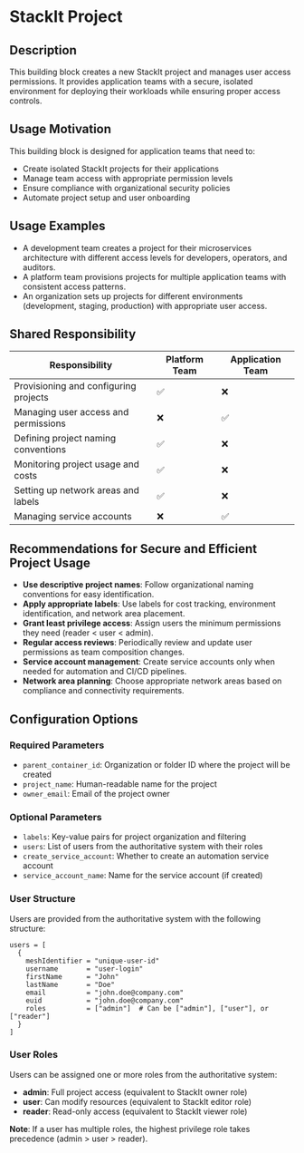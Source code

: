 # StackIt Project

## Description
This building block creates a new StackIt project and manages user access permissions. It provides application teams with a secure, isolated environment for deploying their workloads while ensuring proper access controls.

## Usage Motivation
This building block is designed for application teams that need to:
- Create isolated StackIt projects for their applications
- Manage team access with appropriate permission levels
- Ensure compliance with organizational security policies
- Automate project setup and user onboarding

## Usage Examples
- A development team creates a project for their microservices architecture with different access levels for developers, operators, and auditors.
- A platform team provisions projects for multiple application teams with consistent access patterns.
- An organization sets up projects for different environments (development, staging, production) with appropriate user access.

## Shared Responsibility

| Responsibility          | Platform Team | Application Team |
|------------------------|--------------|----------------|
| Provisioning and configuring projects | ✅ | ❌ |
| Managing user access and permissions | ❌ | ✅ |
| Defining project naming conventions | ✅ | ❌ |
| Monitoring project usage and costs | ✅ | ❌ |
| Setting up network areas and labels | ✅ | ❌ |
| Managing service accounts | ❌ | ✅ |

## Recommendations for Secure and Efficient Project Usage
- **Use descriptive project names**: Follow organizational naming conventions for easy identification.
- **Apply appropriate labels**: Use labels for cost tracking, environment identification, and network area placement.
- **Grant least privilege access**: Assign users the minimum permissions they need (reader < user < admin).
- **Regular access reviews**: Periodically review and update user permissions as team composition changes.
- **Service account management**: Create service accounts only when needed for automation and CI/CD pipelines.
- **Network area planning**: Choose appropriate network areas based on compliance and connectivity requirements.

## Configuration Options

### Required Parameters
- `parent_container_id`: Organization or folder ID where the project will be created
- `project_name`: Human-readable name for the project
- `owner_email`: Email of the project owner

### Optional Parameters
- `labels`: Key-value pairs for project organization and filtering
- `users`: List of users from the authoritative system with their roles
- `create_service_account`: Whether to create an automation service account
- `service_account_name`: Name for the service account (if created)

### User Structure
Users are provided from the authoritative system with the following structure:
```hcl
users = [
  {
    meshIdentifier = "unique-user-id"
    username       = "user-login"
    firstName      = "John"
    lastName       = "Doe"
    email          = "john.doe@company.com"
    euid           = "john.doe@company.com"
    roles          = ["admin"]  # Can be ["admin"], ["user"], or ["reader"]
  }
]
```

### User Roles
Users can be assigned one or more roles from the authoritative system:
- **admin**: Full project access (equivalent to StackIt owner role)
- **user**: Can modify resources (equivalent to StackIt editor role)
- **reader**: Read-only access (equivalent to StackIt viewer role)

**Note**: If a user has multiple roles, the highest privilege role takes precedence (admin > user > reader).